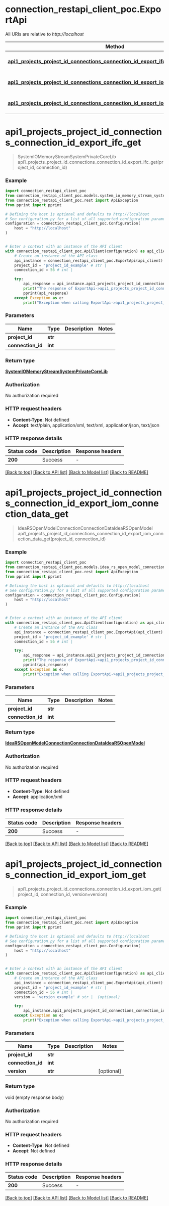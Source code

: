 # connection_restapi_client_poc.ExportApi

All URIs are relative to *http://localhost*

Method | HTTP request | Description
------------- | ------------- | -------------
[**api1_projects_project_id_connections_connection_id_export_ifc_get**](ExportApi.md#api1_projects_project_id_connections_connection_id_export_ifc_get) | **GET** /api/1/projects/{projectId}/connections/{connectionId}/export-ifc | 
[**api1_projects_project_id_connections_connection_id_export_iom_connection_data_get**](ExportApi.md#api1_projects_project_id_connections_connection_id_export_iom_connection_data_get) | **GET** /api/1/projects/{projectId}/connections/{connectionId}/export-iom-connection-data | 
[**api1_projects_project_id_connections_connection_id_export_iom_get**](ExportApi.md#api1_projects_project_id_connections_connection_id_export_iom_get) | **GET** /api/1/projects/{projectId}/connections/{connectionId}/export-iom | 


# **api1_projects_project_id_connections_connection_id_export_ifc_get**
> SystemIOMemoryStreamSystemPrivateCoreLib api1_projects_project_id_connections_connection_id_export_ifc_get(project_id, connection_id)



### Example


```python
import connection_restapi_client_poc
from connection_restapi_client_poc.models.system_io_memory_stream_system_private_core_lib import SystemIOMemoryStreamSystemPrivateCoreLib
from connection_restapi_client_poc.rest import ApiException
from pprint import pprint

# Defining the host is optional and defaults to http://localhost
# See configuration.py for a list of all supported configuration parameters.
configuration = connection_restapi_client_poc.Configuration(
    host = "http://localhost"
)


# Enter a context with an instance of the API client
with connection_restapi_client_poc.ApiClient(configuration) as api_client:
    # Create an instance of the API class
    api_instance = connection_restapi_client_poc.ExportApi(api_client)
    project_id = 'project_id_example' # str | 
    connection_id = 56 # int | 

    try:
        api_response = api_instance.api1_projects_project_id_connections_connection_id_export_ifc_get(project_id, connection_id)
        print("The response of ExportApi->api1_projects_project_id_connections_connection_id_export_ifc_get:\n")
        pprint(api_response)
    except Exception as e:
        print("Exception when calling ExportApi->api1_projects_project_id_connections_connection_id_export_ifc_get: %s\n" % e)
```



### Parameters


Name | Type | Description  | Notes
------------- | ------------- | ------------- | -------------
 **project_id** | **str**|  | 
 **connection_id** | **int**|  | 

### Return type

[**SystemIOMemoryStreamSystemPrivateCoreLib**](SystemIOMemoryStreamSystemPrivateCoreLib.md)

### Authorization

No authorization required

### HTTP request headers

 - **Content-Type**: Not defined
 - **Accept**: text/plain, application/xml, text/xml, application/json, text/json

### HTTP response details

| Status code | Description | Response headers |
|-------------|-------------|------------------|
**200** | Success |  -  |

[[Back to top]](#) [[Back to API list]](../README.md#documentation-for-api-endpoints) [[Back to Model list]](../README.md#documentation-for-models) [[Back to README]](../README.md)

# **api1_projects_project_id_connections_connection_id_export_iom_connection_data_get**
> IdeaRSOpenModelConnectionConnectionDataIdeaRSOpenModel api1_projects_project_id_connections_connection_id_export_iom_connection_data_get(project_id, connection_id)



### Example


```python
import connection_restapi_client_poc
from connection_restapi_client_poc.models.idea_rs_open_model_connection_connection_data_idea_rs_open_model import IdeaRSOpenModelConnectionConnectionDataIdeaRSOpenModel
from connection_restapi_client_poc.rest import ApiException
from pprint import pprint

# Defining the host is optional and defaults to http://localhost
# See configuration.py for a list of all supported configuration parameters.
configuration = connection_restapi_client_poc.Configuration(
    host = "http://localhost"
)


# Enter a context with an instance of the API client
with connection_restapi_client_poc.ApiClient(configuration) as api_client:
    # Create an instance of the API class
    api_instance = connection_restapi_client_poc.ExportApi(api_client)
    project_id = 'project_id_example' # str | 
    connection_id = 56 # int | 

    try:
        api_response = api_instance.api1_projects_project_id_connections_connection_id_export_iom_connection_data_get(project_id, connection_id)
        print("The response of ExportApi->api1_projects_project_id_connections_connection_id_export_iom_connection_data_get:\n")
        pprint(api_response)
    except Exception as e:
        print("Exception when calling ExportApi->api1_projects_project_id_connections_connection_id_export_iom_connection_data_get: %s\n" % e)
```



### Parameters


Name | Type | Description  | Notes
------------- | ------------- | ------------- | -------------
 **project_id** | **str**|  | 
 **connection_id** | **int**|  | 

### Return type

[**IdeaRSOpenModelConnectionConnectionDataIdeaRSOpenModel**](IdeaRSOpenModelConnectionConnectionDataIdeaRSOpenModel.md)

### Authorization

No authorization required

### HTTP request headers

 - **Content-Type**: Not defined
 - **Accept**: application/xml

### HTTP response details

| Status code | Description | Response headers |
|-------------|-------------|------------------|
**200** | Success |  -  |

[[Back to top]](#) [[Back to API list]](../README.md#documentation-for-api-endpoints) [[Back to Model list]](../README.md#documentation-for-models) [[Back to README]](../README.md)

# **api1_projects_project_id_connections_connection_id_export_iom_get**
> api1_projects_project_id_connections_connection_id_export_iom_get(project_id, connection_id, version=version)



### Example


```python
import connection_restapi_client_poc
from connection_restapi_client_poc.rest import ApiException
from pprint import pprint

# Defining the host is optional and defaults to http://localhost
# See configuration.py for a list of all supported configuration parameters.
configuration = connection_restapi_client_poc.Configuration(
    host = "http://localhost"
)


# Enter a context with an instance of the API client
with connection_restapi_client_poc.ApiClient(configuration) as api_client:
    # Create an instance of the API class
    api_instance = connection_restapi_client_poc.ExportApi(api_client)
    project_id = 'project_id_example' # str | 
    connection_id = 56 # int | 
    version = 'version_example' # str |  (optional)

    try:
        api_instance.api1_projects_project_id_connections_connection_id_export_iom_get(project_id, connection_id, version=version)
    except Exception as e:
        print("Exception when calling ExportApi->api1_projects_project_id_connections_connection_id_export_iom_get: %s\n" % e)
```



### Parameters


Name | Type | Description  | Notes
------------- | ------------- | ------------- | -------------
 **project_id** | **str**|  | 
 **connection_id** | **int**|  | 
 **version** | **str**|  | [optional] 

### Return type

void (empty response body)

### Authorization

No authorization required

### HTTP request headers

 - **Content-Type**: Not defined
 - **Accept**: Not defined

### HTTP response details

| Status code | Description | Response headers |
|-------------|-------------|------------------|
**200** | Success |  -  |

[[Back to top]](#) [[Back to API list]](../README.md#documentation-for-api-endpoints) [[Back to Model list]](../README.md#documentation-for-models) [[Back to README]](../README.md)

